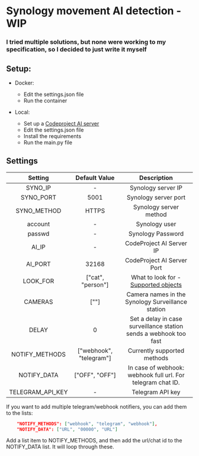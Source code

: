 # Synology movement AI detection - WIP
### I tried multiple solutions, but none were working to my specification, so I decided to just write it myself
## Setup:
* Docker:
  * Edit the settings.json file
  * Run the container

* Local:
  * Set up a [Codeproject AI server](https://www.codeproject.com)
  * Edit the settings.json file
  * Install the requirements
  * Run the main.py file

## Settings
|     Setting      |      Default Value      |                                                 Description                                                  |
|:----------------:|:-----------------------:|:------------------------------------------------------------------------------------------------------------:|
|     SYNO_IP      |            -            |                                              Synology server IP                                              |
|    SYNO_PORT     |          5001           |                                             Synology server port                                             |
|   SYNO_METHOD    |          HTTPS          |                                            Synology server method                                            |
|     account      |            -            |                                                Synology user                                                 |
|      passwd      |            -            |                                              Synology Password                                               |
|      AI_IP       |            -            |                                           CodeProject AI Server IP                                           |
|     AI_PORT      |          32168          |                                          CodeProject AI Server Port                                          |
|     LOOK_FOR     |    ["cat", "person"]    | What to look for - [Supported objects](https://www.codeproject.com/AI/docs/api/api_reference.html#detection) | 
|     CAMERAS      |          [""]           |                              Camera names in the Synology Surveillance station                               |
|      DELAY       |            0            |                      Set a delay in case surveillance station sends a webhook too fast                       | 
|  NOTIFY_METHODS  | ["webhook", "telegram"] |                                         Currently supported methods                                          |
|   NOTIFY_DATA    |     ["OFF", "OFF"]      |                         In case of webhook: webhook full url. For telegram chat ID.                          |
| TELEGRAM_API_KEY |            -            |                                               Telegram API key                                               | 




If you want to add multiple telegram/webhook notifiers, you can add them to the lists:
```json
    "NOTIFY_METHODS": ["webhook", "telegram", "webhook"],
    "NOTIFY_DATA": ["URL", "00000", "URL"]
```
Add a list item to NOTIFY_METHODS, and then add the url/chat id to the NOTIFY_DATA list. It will loop through these.